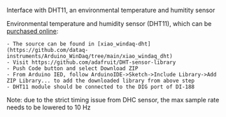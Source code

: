 Interface with DHT11, an environmental temperature and humitity sensor

Environmental temperature and humidity sensor (DHT11), which can be [purchased online](https://www.seeedstudio.com/Grove-Temperature-Humidity-Sensor-DHT11.html):

    - The source can be found in [xiao_windaq-dht](https://github.com/dataq-instruments/Arduino_WinDaq/tree/main/xiao_windaq_dht)
    - Visit https://github.com/adafruit/DHT-sensor-library
    - Push Code button and select Download ZIP
    - From Arduino IED, follow ArduinoIDE->Sketch->Include Library->Add ZIP Library... to add the downloaded library from above step
    - DHT11 module should be connected to the DIG port of DI-188

Note: due to the strict timing issue from DHC sensor, the max sample rate needs to be lowered to 10 Hz
